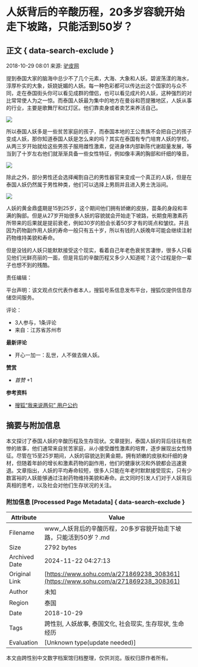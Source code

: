 # 人妖背后的辛酸历程，20多岁容貌开始走下坡路，只能活到50岁？

## 正文 { data-search-exclude }


2018-10-29 08:01 来源: [驴皮网](https://www.sohu.com/a/271869238_308361?spm=smpc.content-abroad.content.1.1732249596361dJFRrsu)

提到泰国大家的脑海中总少不了几个元素，大海、大象和人妖。碧波荡漾的海水，淳厚朴实的大象，妖娆妩媚的人妖。每一种色彩都可以传达出这个国家的与众不同，走在泰国街头你可以看见成群的僧侣，也可以看见成片的人妖，这种强烈的对比常常使人为之一惊。而泰国人妖最为集中的地方在曼谷和芭提雅地区，人妖从事的行业，主要是歌舞厅和红灯区。他们靠卖身或者卖艺来养活自己。

![](http://5b0988e595225.cdn.sohucs.com/images/20181029/96067f1ae57d421e9ead46819dff8120.jpeg)

所以泰国人妖多是一些贫苦家庭的孩子，而泰国本地的王公贵族不会把自己的孩子变成人妖，那你知道泰国人妖是怎么来的吗？其实在泰国有专门培育人妖的学校，从两三岁开始就给这些男孩子服用雌性激素，促进身体内部新陈代谢超量发展，等当到了十岁左右他们就渐渐具备一些女性特征，例如像丰满的胸部和纤细的嗓音。

![](http://5b0988e595225.cdn.sohucs.com/images/20181029/b9fc0676e35e4a438cf40f80e7c6d021.jpeg)

除此之外，部分男性还会选择阉割自己的男性器官来变成一个真正的人妖，但是在泰国人妖仍然属于男性种类，他们可以选择上男厕并且进入男士洗浴间。

![](http://5b0988e595225.cdn.sohucs.com/images/20181029/6cc105c9fc1840a89a9bbe13664a95fd.jpeg)

人妖的黄金鼎盛期是15到25岁，这个期间他们拥有娇嫩的皮肤，苗条的身段和丰满的胸部。但是从27岁开始很多人妖的容貌就会开始走下坡路，长期食用激素药所带来的后果就是提前衰老，例如30岁的脸会长着50岁才有的斑点和皱纹。并且因为药物副作用人妖的寿命一般只有五十岁，所以有钱的人妖晚年可能会继续注射药物维持美貌和寿命。

但是没钱的人妖只能默默接受这个现实，看着自己年老色衰贫苦凄惨，很多人只看见他们光鲜亮丽的一面，但是背后的辛酸历程又多少人知道呢？这个过程是你一辈子也想不到的残酷。

责任编辑：

平台声明：该文观点仅代表作者本人，搜狐号系信息发布平台，搜狐仅提供信息存储空间服务。

评论：
- 3人参与，1条评论
- 来自：江苏省苏州市

**最新评论**
- 开心一加一：乱世，人不做去做人妖。

**赞赏**
- _首赞_ +1

**参考资料**
- [搜狐“我来说两句” 用户公约](http://zt.pinglun.sohu.com/s2014/sljyhgy/index.shtml)

## 摘要与附加信息

<!-- tcd_abstract -->
本文探讨了泰国人妖的辛酸历程及生存现状。文章提到，泰国人妖的背后往往有悲惨的故事，他们通常来自贫苦家庭，从小接受雌性激素的培育，逐步展现出女性特征。尽管在15至25岁期间，人妖的容貌达到黄金期，拥有娇嫩的皮肤和纤细的身材，但随着年龄的增长和激素药物的副作用，他们的健康状况和外貌都会迅速衰退。文章指出，人妖的平均寿命较短，很多人只能在年老时默默接受现实，只有少数富裕的人妖能够通过注射药物维持美貌和寿命。此文同时引发人们对于人妖背后真相的思考，以及社会对他们生存状况的关注。
<!-- tcd_abstract_end -->

### 附加信息 [Processed Page Metadata] { data-search-exclude }

| Attribute       | Value                                  |
|-----------------|----------------------------------------|
| Filename        | www_人妖背后的辛酸历程，20多岁容貌开始走下坡路，只能活到50岁？.md                             |
| Size            | 2792 bytes                           |
| Archived Date   | 2024-11-22 04:27:13                             |
| Original Link   | [https://www.sohu.com/a/271869238_308361](https://www.sohu.com/a/271869238_308361)                       |
| Author          | 未知                               |
| Region          | 泰国                               |
| Date            | 2018-10-29                                 |
| Tags            | 跨性别, 人妖故事, 泰国文化, 社会现实, 生存现状, 生命经历                                 |
| Evaluation            | [Unknown type(update needed)]                                 |
<!-- tcd_table_end -->

本文由跨性别中文数字档案馆归档整理，仅供浏览。版权归原作者所有。
